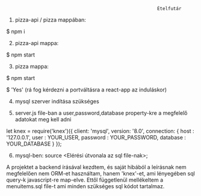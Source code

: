                                                             Ételfutár

1. pizza-api / pizza mappában:

$ npm i

2. pizza-api mappa:

$ npm start

3. pizza mappa:

$ npm start

$ 'Yes' (rá fog kérdezni a portváltásra a react-app az induláskor)

4. mysql szerver indítása szükséges

5. server.js file-ban a user,password,database property-kre a megfelelő adatokat meg kell adni

let knex = require('knex')({
  client: 'mysql',
  version: '8.0',
  connection: {
    host : '127.0.0.1',
    user : YOUR_USER,
    password : YOUR_PASSWORD,
    database : YOUR_DATABASE
  }
});

6. mysql-ben: source <Elérési útvonala az sql file-nak>;

A projektet a backend írásával kezdtem, és saját hibából a leírásnak nem megfelelően nem ORM-et használtam, hanem 'knex'-et, ami lényegében sql query-k javascript-re map-elve. 
Ettől függetlenül mellékeltem a menuitems.sql file-t ami minden szükséges sql kódot tartalmaz.
